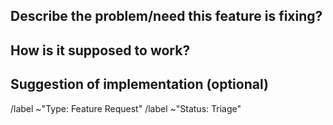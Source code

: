 ## Describe the problem/need this feature is fixing?

## How is it supposed to work?

## Suggestion of implementation (optional)


/label ~"Type: Feature Request" 
/label ~"Status: Triage" 

